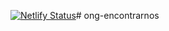 [![Netlify Status](https://api.netlify.com/api/v1/badges/c7110bd9-4ff3-422c-98b0-9848dd18f8f7/deploy-status)](https://app.netlify.com/sites/ong-encontrarnos/deploys)# ong-encontrarnos
